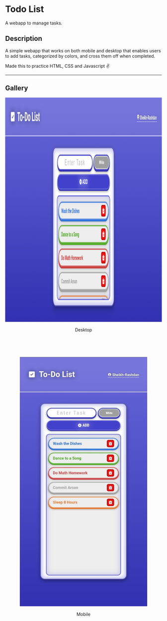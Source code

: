 # Todo List

A webapp to manage tasks.

## Description

A simple webapp that works on both mobile and desktop that enables users to add tasks, categorized by colors, and cross them off when completed.

Made this to practice HTML, CSS and Javascript ✌️

---

## Gallery

<p align="center">
  <img src="https://github.com/Sheikh-Rashdan/todo-list-webapp/blob/master/display/1.png" width=1280px height=720px>
</p>
<p align="center">
  Desktop
</p>

<br><br><br>

<p align="center">
  <img src="https://github.com/Sheikh-Rashdan/todo-list-webapp/blob/master/display/2.jpg" width=410px height=800px>
</p>
<p align="center">
  Mobile
</p>
